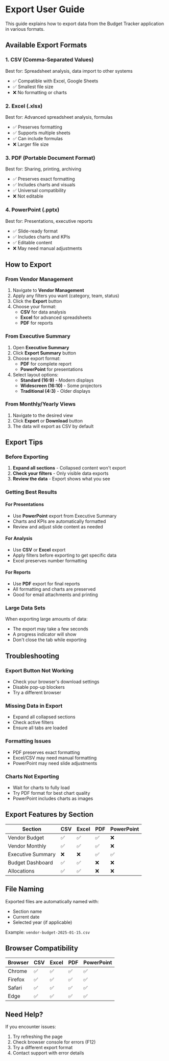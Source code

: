 # Export User Guide

This guide explains how to export data from the Budget Tracker application in various formats.

## Available Export Formats

### 1. CSV (Comma-Separated Values)
Best for: Spreadsheet analysis, data import to other systems
- ✅ Compatible with Excel, Google Sheets
- ✅ Smallest file size
- ❌ No formatting or charts

### 2. Excel (.xlsx)
Best for: Advanced spreadsheet analysis, formulas
- ✅ Preserves formatting
- ✅ Supports multiple sheets
- ✅ Can include formulas
- ❌ Larger file size

### 3. PDF (Portable Document Format)
Best for: Sharing, printing, archiving
- ✅ Preserves exact formatting
- ✅ Includes charts and visuals
- ✅ Universal compatibility
- ❌ Not editable

### 4. PowerPoint (.pptx)
Best for: Presentations, executive reports
- ✅ Slide-ready format
- ✅ Includes charts and KPIs
- ✅ Editable content
- ❌ May need manual adjustments

## How to Export

### From Vendor Management

1. Navigate to **Vendor Management**
2. Apply any filters you want (category, team, status)
3. Click the **Export** button
4. Choose your format:
   - **CSV** for data analysis
   - **Excel** for advanced spreadsheets
   - **PDF** for reports

### From Executive Summary

1. Open **Executive Summary**
2. Click **Export Summary** button
3. Choose export format:
   - **PDF** for complete report
   - **PowerPoint** for presentations
4. Select layout options:
   - **Standard (16:9)** - Modern displays
   - **Widescreen (16:10)** - Some projectors
   - **Traditional (4:3)** - Older displays

### From Monthly/Yearly Views

1. Navigate to the desired view
2. Click **Export** or **Download** button
3. The data will export as CSV by default

## Export Tips

### Before Exporting

1. **Expand all sections** - Collapsed content won't export
2. **Check your filters** - Only visible data exports
3. **Review the data** - Export shows what you see

### Getting Best Results

#### For Presentations
- Use **PowerPoint** export from Executive Summary
- Charts and KPIs are automatically formatted
- Review and adjust slide content as needed

#### For Analysis
- Use **CSV** or **Excel** export
- Apply filters before exporting to get specific data
- Excel preserves number formatting

#### For Reports
- Use **PDF** export for final reports
- All formatting and charts are preserved
- Good for email attachments and printing

### Large Data Sets

When exporting large amounts of data:
- The export may take a few seconds
- A progress indicator will show
- Don't close the tab while exporting

## Troubleshooting

### Export Button Not Working
- Check your browser's download settings
- Disable pop-up blockers
- Try a different browser

### Missing Data in Export
- Expand all collapsed sections
- Check active filters
- Ensure all tabs are loaded

### Formatting Issues
- PDF preserves exact formatting
- Excel/CSV may need manual formatting
- PowerPoint may need slide adjustments

### Charts Not Exporting
- Wait for charts to fully load
- Try PDF format for best chart quality
- PowerPoint includes charts as images

## Export Features by Section

| Section | CSV | Excel | PDF | PowerPoint |
|---------|-----|-------|-----|------------|
| Vendor Budget | ✅ | ✅ | ✅ | ❌ |
| Vendor Monthly | ✅ | ✅ | ✅ | ❌ |
| Executive Summary | ❌ | ❌ | ✅ | ✅ |
| Budget Dashboard | ✅ | ✅ | ❌ | ❌ |
| Allocations | ✅ | ✅ | ❌ | ❌ |

## File Naming

Exported files are automatically named with:
- Section name
- Current date
- Selected year (if applicable)

Example: `vendor-budget-2025-01-15.csv`

## Browser Compatibility

| Browser | CSV | Excel | PDF | PowerPoint |
|---------|-----|-------|-----|------------|
| Chrome | ✅ | ✅ | ✅ | ✅ |
| Firefox | ✅ | ✅ | ✅ | ✅ |
| Safari | ✅ | ✅ | ✅ | ✅ |
| Edge | ✅ | ✅ | ✅ | ✅ |

## Need Help?

If you encounter issues:
1. Try refreshing the page
2. Check browser console for errors (F12)
3. Try a different export format
4. Contact support with error details